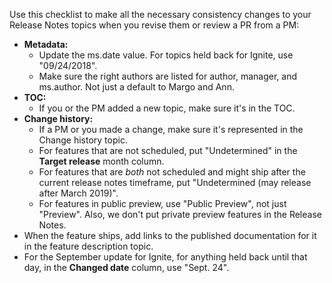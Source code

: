 Use this checklist to make all the necessary consistency changes to your Release Notes topics when you revise them or review a PR from a PM:
- **Metadata:**
  - Update the ms.date value. 
    For topics held back for Ignite, use "09/24/2018".
  - Make sure the right authors are listed for author, manager, and ms.author. Not just a default to Margo and Ann.
- **TOC:**
  - If you or the PM added a new topic, make sure it's in the TOC. 
- **Change history:**
  - If a PM or you made a change, make sure it's represented in the Change history topic.
  - For features that are not scheduled, put "Undetermined" in the **Target release** month column. 
  - For features that are *both* not scheduled and might ship after the current release notes timeframe, put "Undetermined (may release after March 2019)". 
  - For features in public preview, use "Public Preview", not just "Preview". Also, we don't put private preview features in the Release Notes.
- When the feature ships, add links to the published documentation for it in the feature description topic. 
- For the September update for Ignite, for anything held back until that day, in the **Changed date** column, use "Sept. 24". 
